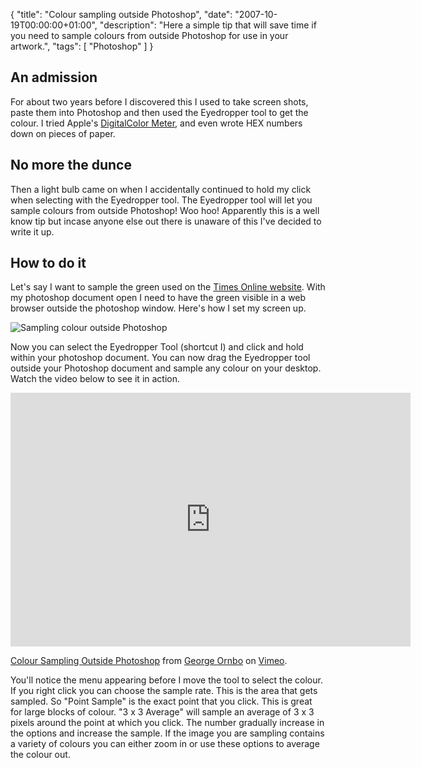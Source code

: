 {
  "title": "Colour sampling outside Photoshop",
  "date": "2007-10-19T00:00:00+01:00",
  "description": "Here a simple tip that will save time if you need to sample colours from outside Photoshop for use in your artwork.",
  "tags": [
    "Photoshop"
  ]
}

## An admission

For about two years before I discovered this I used to take screen shots, paste them into Photoshop and then used the Eyedropper tool to get the colour. I tried Apple's [DigitalColor Meter][1], and even wrote HEX numbers down on pieces of paper.

## No more the dunce

Then a light bulb came on when I accidentally continued to hold my click when selecting with the Eyedropper tool. The Eyedropper tool will let you sample colours from outside Photoshop! Woo hoo! Apparently this is a well know tip but incase anyone else out there is unaware of this I've decided to write it up.

## How to do it

Let's say I want to sample the green used on the [Times Online website][2]. With my photoshop document open I need to have the green visible in a web browser outside the photoshop window. Here's how I set my screen up.

![Sampling colour outside Photoshop][3] 

Now you can select the Eyedropper Tool (shortcut I) and click and hold within your photoshop document. You can now drag the Eyedropper tool outside your Photoshop document and sample any colour on your desktop. Watch the video below to see it in action.

<iframe src="https://player.vimeo.com/video/32934323?title=0&amp;byline=0&amp;portrait=0" width="640" height="406" frameborder="0" webkitAllowFullScreen mozallowfullscreen allowFullScreen></iframe><p><a href="https://vimeo.com/32934323">Colour Sampling Outside Photoshop</a> from <a href="https://vimeo.com/shapeshed">George Ornbo</a> on <a href="https://vimeo.com">Vimeo</a>.</p>

You'll notice the menu appearing before I move the tool to select the colour. If you right click you can choose the sample rate. This is the area that gets sampled. So "Point Sample" is the exact point that you click. This is great for large blocks of colour. "3 x 3 Average" will sample an average of 3 x 3 pixels around the point at which you click. The number gradually increase in the options and increase the sample. If the image you are sampling contains a variety of colours you can either zoom in or use these options to average the colour out.

 [1]: http://en.wikipedia.org/wiki/DigitalColor_Meter
 [2]: http://www.timesonline.co.uk/tol/global/
 [3]: https://shapeshed.com/images/articles/time_sample.jpg 
